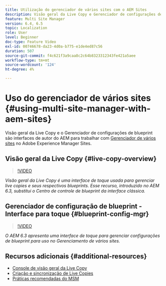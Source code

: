 ```yaml
---
title: Utilização do gerenciador de vários sites com o AEM Sites
description: Visão geral da Live Copy e Gerenciador de configurações de blueprint são interfaces habilitadas para interface de toque para trabalhar com o Gerenciador de vários sites.
feature: Multi Site Manager
version: 6.4, 6.5
topic: Localization
role: User
level: Beginner
doc-type: Feature Video
exl-id: 00746678-da23-4d0a-b775-e1de4ed87c56
duration: 507
source-git-commit: f4c621f3a9caa8c2c64b8323312343fe421a5aee
workflow-type: tm+mt
source-wordcount: '124'
ht-degree: 4%

---
```


# Uso do gerenciador de vários sites {#using-multi-site-manager-with-aem-sites}

Visão geral da Live Copy e o Gerenciador de configurações de blueprint são interfaces de autor do AEM para trabalhar com [Gerenciador de vários sites](https://experienceleague.adobe.com/docs/experience-manager-cloud-service/content/sites/administering/reusing-content/msm-and-translation.html?lang=pt-BR) no Adobe Experience Manager Sites.

## Visão geral da Live Copy {#live-copy-overview}

>[!VIDEO](https://video.tv.adobe.com/v/17054?quality=12&learn=on)

*Visão geral da Live Copy é uma interface de toque usada para gerenciar live copies e seus respectivos blueprints. Esse recurso, introduzido no AEM 6.3, substitui o Centro de controle de blueprint da interface clássica.*

## Gerenciador de configuração de blueprint - Interface para toque {#blueprint-config-mgr}

>[!VIDEO](https://video.tv.adobe.com/v/17056?quality=12&learn=on)

*O AEM 6.3 apresenta uma interface de toque para gerenciar configurações de blueprint para uso no Gerenciamento de vários sites.*

## Recursos adicionais {#additional-resources}

* [Console de visão geral da Live Copy](https://helpx.adobe.com/experience-manager/6-5/sites/administering/using/msm-livecopy-overview.html)
* [Criação e sincronização de Live Copies](https://helpx.adobe.com/experience-manager/6-5/sites/administering/using/msm-livecopy.html)
* [Práticas recomendadas do MSM](https://helpx.adobe.com/experience-manager/6-5/sites/administering/using/msm-best-practices.html)
